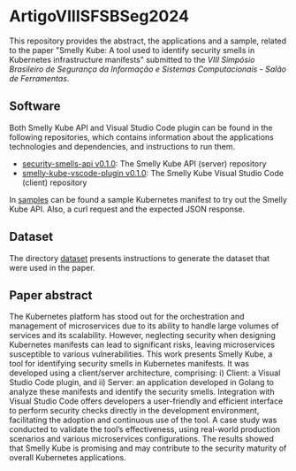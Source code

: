 # ArtigoVIIISFSBSeg2024

This repository provides the abstract, the applications and a sample, related to the paper "Smelly Kube: A tool used to identify security smells in Kubernetes infrastructure manifests" submitted to the *VIII Simpósio Brasileiro de Segurança da Informação e Sistemas Computacionais - Salão de Ferramentas*.

## Software
Both Smelly Kube API and Visual Studio Code plugin can be found in the following repositories, which contains information about the applications technologies and dependencies, and instructions to run them.

- [security-smells-api v0.1.0](https://github.com/VitorOriel/security-smells-api/tree/v0.1.0): The Smelly Kube API (server) repository
- [smelly-kube-vscode-plugin v0.1.0](https://github.com/VitorOriel/smelly-kube-vscode-plugin/tree/v0.1.0): The Smelly Kube Visual Studio Code (client) repository

In [samples](./samples/) can be found a sample Kubernetes manifest to try out the Smelly Kube API. Also, a curl request and the expected JSON response.

## Dataset

The directory [dataset](./dataset/) presents instructions to generate the dataset that were used in the paper.

## Paper abstract
The Kubernetes platform has stood out for the orchestration and management of microservices due to its ability to handle large volumes of services and its scalability. However, neglecting security when designing Kubernetes manifests can lead to significant risks, leaving microservices susceptible to various vulnerabilities. This work presents Smelly Kube, a tool for identifying security smells in Kubernetes manifests. It was developed using a client/server architecture, comprising: i) Client: a Visual Studio Code plugin, and ii) Server: an application developed in Golang to analyze these manifests and identify the security smells. Integration with Visual Studio Code offers developers a user-friendly and efficient interface to perform security checks directly in the development environment, facilitating the adoption and continuous use of the tool. A case study was conducted to validate the tool’s effectiveness, using real-world production scenarios and various microservices configurations. The results showed that Smelly Kube is promising and may contribute to the security maturity of overall Kubernetes applications.